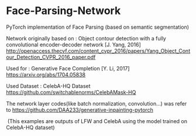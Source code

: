 # Face-Parsing-Network
PyTorch implementation of Face Parsing (based on semantic segmentation)

Network originally based on :
Object contour detection with a fully convolutional encoder-decoder network [J. Yang, 2016] http://openaccess.thecvf.com/content_cvpr_2016/papers/Yang_Object_Contour_Detection_CVPR_2016_paper.pdf

Used for :
Generative Face Completion [Y. Li, 2017] https://arxiv.org/abs/1704.05838

Used Dataset :
CelebA-HQ Dataset https://github.com/switchablenorms/CelebAMask-HQ

The network layer codes(like batch normalization, convolution...) was refer to https://github.com/DAA233/generative-inpainting-pytorch

<img srd="https://user-images.githubusercontent.com/10590942/69032733-88e28800-0a20-11ea-8712-014a49eb3458.png"/>
(This examples are outputs of LFW and CelebA using the model trained on CelebA-HQ dataset)
